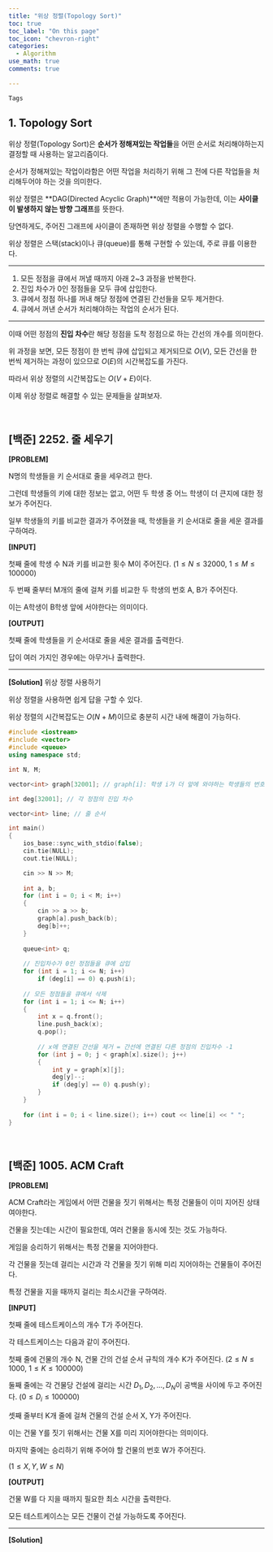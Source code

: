 ```yaml
---
title: "위상 정렬(Topology Sort)"
toc: true
toc_label: "On this page"
toc_icon: "chevron-right"
categories:
  - Algorithm
use_math: true
comments: true

---
```


`Tags` 

## 1. Topology Sort

위상 정렬(Topology Sort)은 **순서가 정해져있는 작업들**을 어떤 순서로 처리해야하는지 결정할 때 사용하는 알고리즘이다.

순서가 정해져있는 작업이라함은 어떤 작업을 처리하기 위해 그 전에 다른 작업들을 처리해두어야 하는 것을 의미한다.

위상 정렬은 **DAG(Directed Acyclic Graph)**에만 적용이 가능한데, 이는 **사이클이 발생하지 않는 방향 그래프**를 뜻한다.

당연하게도, 주어진 그래프에 사이클이 존재하면 위상 정렬을 수행할 수 없다.

위상 정렬은 스택(stack)이나 큐(queue)를 통해 구현할 수 있는데, 주로 큐를 이용한다.

---

1. 모든 정점을 큐에서 꺼낼 때까지 아래 2~3 과정을 반복한다.
2. 진입 차수가 0인 정점들을 모두 큐에 삽입한다.
3. 큐에서 정점 하나를 꺼내 해당 정점에 연결된 간선들을 모두 제거한다.
4. 큐에서 꺼낸 순서가 처리해야하는 작업의 순서가 된다.

---

이때 어떤 정점의 **진입 차수**란 해당 정점을 도착 정점으로 하는 간선의 개수를 의미한다.

위 과정을 보면, 모든 정점이 한 번씩 큐에 삽입되고 제거되므로 $O(V)$, 모든 간선을 한 번씩 제거하는 과정이 있으므로 $O(E)$의 시간복잡도를 가진다.

따라서 위상 정렬의 시간복잡도는 $O(V + E)$이다.

이제 위상 정렬로 해결할 수 있는 문제들을 살펴보자.

<br/>

## [백준] 2252. 줄 세우기

**[PROBLEM]**

N명의 학생들을 키 순서대로 줄을 세우려고 한다.

그런데 학생들의 키에 대한 정보는 없고, 어떤 두 학생 중 어느 학생이 더 큰지에 대한 정보가 주어진다.

일부 학생들의 키를 비교한 결과가 주어졌을 때, 학생들을 키 순서대로 줄을 세운 결과를 구하여라.

**[INPUT]**

첫째 줄에 학생 수 N과 키를 비교한 횟수 M이 주어진다. ($1 \leq N \leq 32000$, $1 \leq M \leq 100000$)

두 번째 줄부터 M개의 줄에 걸쳐 키를 비교한 두 학생의 번호 A, B가 주어진다.

이는 A학생이 B학생 앞에 서야한다는 의미이다.

**[OUTPUT]**

첫째 줄에 학생들을 키 순서대로 줄을 세운 결과를 출력한다.

답이 여러 가지인 경우에는 아무거나 출력한다.

---

**[Solution]** 위상 정렬 사용하기

위상 정렬을 사용하면 쉽게 답을 구할 수 있다.

위상 정렬의 시간복잡도는 $O(N + M)$이므로 충분히 시간 내에 해결이 가능하다.

```cpp
#include <iostream>
#include <vector>
#include <queue>
using namespace std;

int N, M;

vector<int> graph[32001]; // graph[i]: 학생 i가 더 앞에 와야하는 학생들의 번호

int deg[32001]; // 각 정점의 진입 차수

vector<int> line; // 줄 순서

int main()
{
    ios_base::sync_with_stdio(false);
    cin.tie(NULL);
    cout.tie(NULL);

    cin >> N >> M;
    
    int a, b;
    for (int i = 0; i < M; i++)
    {
        cin >> a >> b;
        graph[a].push_back(b);
        deg[b]++;
    }
    
    queue<int> q;
    
    // 진입차수가 0인 정점들을 큐에 삽입
    for (int i = 1; i <= N; i++)
        if (deg[i] == 0) q.push(i);
    
    // 모든 정점들을 큐에서 삭제
    for (int i = 1; i <= N; i++)
    {
        int x = q.front();
        line.push_back(x);
        q.pop();
        
        // x에 연결된 간선을 제거 = 간선에 연결된 다른 정점의 진입차수 -1
        for (int j = 0; j < graph[x].size(); j++)
        {
            int y = graph[x][j];
            deg[y]--;
            if (deg[y] == 0) q.push(y);
        }
    }
    
    for (int i = 0; i < line.size(); i++) cout << line[i] << " ";
}
```

<br/>

## [백준] 1005. ACM Craft

**[PROBLEM]**

ACM Craft라는 게임에서 어떤 건물을 짓기 위해서는 특정 건물들이 이미 지어진 상태여야한다.

건물을 짓는데는 시간이 필요한데, 여러 건물을 동시에 짓는 것도 가능하다.

게임을 승리하기 위해서는 특정 건물을 지어야한다.

각 건물을 짓는데 걸리는 시간과 각 건물을 짓기 위해 미리 지어야하는 건물들이 주어진다.

특정 건물을 지을 때까지 걸리는 최소시간을 구하여라.

**[INPUT]**

첫째 줄에 테스트케이스의 개수 T가 주어진다.

각 테스트케이스는 다음과 같이 주어진다.

첫째 줄에 건물의 개수 N, 건물 간의 건설 순서 규칙의 개수 K가 주어진다. ($2 \leq N \leq 1000$, $1 \leq K \leq 100000$)

둘째 줄에는 각 건물당 건설에 걸리는 시간 $D_1, D_2, \dots, D_N$이 공백을 사이에 두고 주어진다. ($0 \leq D_i \leq 100000$)

셋째 줄부터 K개 줄에 걸쳐 건물의 건설 순서 X, Y가 주어진다.

이는 건물 Y를 짓기 위해서는 건물 X를 미리 지어야한다는 의미이다.

마지막 줄에는 승리하기 위해 주어야 할 건물의 번호 W가 주어진다.

($1 \leq X, Y, W \leq N$)

**[OUTPUT]**

건물 W를 다 지을 때까지 필요한 최소 시간을 출력한다.

모든 테스트케이스는 모든 건물이 건설 가능하도록 주어진다.

---

**[Solution]**









